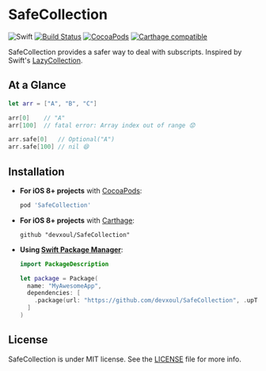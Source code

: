 # SafeCollection

![Swift](https://img.shields.io/badge/Swift-5.0-orange.svg)
[![Build Status](https://travis-ci.org/devxoul/SafeCollection.svg)](https://travis-ci.org/devxoul/SafeCollection)
[![CocoaPods](http://img.shields.io/cocoapods/v/SafeCollection.svg)](https://cocoapods.org/pods/SafeCollection)
[![Carthage compatible](https://img.shields.io/badge/Carthage-compatible-4BC51D.svg?style=flat)](https://github.com/Carthage/Carthage)

SafeCollection provides a safer way to deal with subscripts. Inspired by Swift's [LazyCollection](https://developer.apple.com/documentation/swift/lazycollection).

## At a Glance

```swift
let arr = ["A", "B", "C"]

arr[0]    // "A"
arr[100]  // fatal error: Array index out of range 😟

arr.safe[0]   // Optional("A")
arr.safe[100] // nil 😄
```

## Installation

- **For iOS 8+ projects** with [CocoaPods](https://cocoapods.org):

    ```ruby
    pod 'SafeCollection'
    ```

- **For iOS 8+ projects** with [Carthage](https://github.com/Carthage/Carthage):

    ```
    github "devxoul/SafeCollection"
    ```

- **Using [Swift Package Manager](https://swift.org/package-manager)**:

    ```swift
    import PackageDescription

    let package = Package(
      name: "MyAwesomeApp",
      dependencies: [
        .package(url: "https://github.com/devxoul/SafeCollection", .upToNextMajor(from: "3.0.0")),
      ]
    )
    ```

## License

SafeCollection is under MIT license. See the [LICENSE](LICENSE) file for more info.

